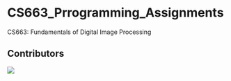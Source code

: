 # CS663_Prrogramming_Assignments
CS663: Fundamentals of Digital Image Processing

## Contributors
<a href="https://github.com/TheShiningVampire/CS663_Programming_Assignments/graphs/contributors">
  <img src="https://contrib.rocks/image?repo=TheShiningVampire/CS663_Programming_Assignments" />
</a>
